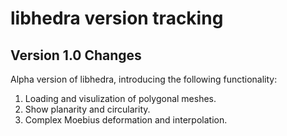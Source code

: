 # libhedra version tracking



## Version 1.0 Changes
Alpha version of libhedra, introducing the following functionality:

1. Loading and visulization of polygonal meshes.
2. Show planarity and circularity.
3. Complex Moebius deformation and interpolation.



